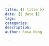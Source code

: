 ```yaml
---
title: {{ title }}
date: {{ date }}
tags:
categories:
description:
author: Rosa Hong

---
```


